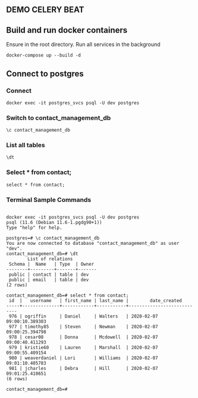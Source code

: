 ## DEMO CELERY BEAT

## Build and run docker containers

Ensure in the root directory. Run all services in the background


```
docker-compose up --build -d
```


## Connect to postgres
### Connect
```
docker exec -it postgres_svcs psql -U dev postgres
```

### Switch to contact_management_db
```
\c contact_management_db
```

### List all tables
```
\dt
```

### Select * from contact;
```
select * from contact;
```


### Terminal Sample Commands
```

docker exec -it postgres_svcs psql -U dev postgres
psql (11.6 (Debian 11.6-1.pgdg90+1))
Type "help" for help.

postgres=# \c contact_management_db
You are now connected to database "contact_management_db" as user "dev".
contact_management_db=# \dt
        List of relations
 Schema |  Name   | Type  | Owner
--------+---------+-------+-------
 public | contact | table | dev
 public | email   | table | dev
(2 rows)

contact_management_db=# select * from contact;
 id  |   username   | first_name | last_name |        date_created
-----+--------------+------------+-----------+----------------------------
 976 | ogriffin     | Daniel     | Walters   | 2020-02-07 09:00:10.389303
 977 | timothy85    | Steven     | Newman    | 2020-02-07 09:00:25.394798
 978 | cesar08      | Donna      | Mcdowell  | 2020-02-07 09:00:40.411293
 979 | kristie60    | Lauren     | Marshall  | 2020-02-07 09:00:55.409154
 980 | weaverdaniel | Lori       | Williams  | 2020-02-07 09:01:10.405783
 981 | jcharles     | Debra      | Hill      | 2020-02-07 09:01:25.410651
(6 rows)

contact_management_db=#
```